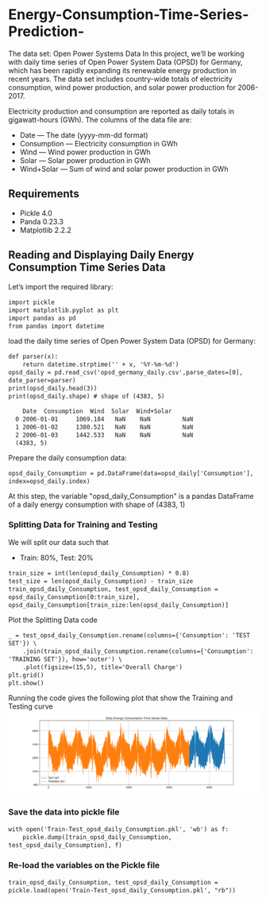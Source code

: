 # Energy-Consumption-Time-Series-Prediction-


The data set: Open Power Systems Data
In this project, we’ll be working with daily time series of Open Power System Data (OPSD) for Germany, which has been rapidly expanding its renewable energy production in recent years. The data set includes country-wide totals of electricity consumption, wind power production, and solar power production for 2006-2017.

Electricity production and consumption are reported as daily totals in gigawatt-hours (GWh). The columns of the data file are:
- Date — The date (yyyy-mm-dd format)
- Consumption — Electricity consumption in GWh
- Wind — Wind power production in GWh
- Solar — Solar power production in GWh
- Wind+Solar — Sum of wind and solar power production in GWh

## Requirements
- Pickle 4.0
- Panda 0.23.3
- Matplotlib 2.2.2

## Reading and Displaying Daily Energy Consumption Time Series Data
Let’s import the required library:

```
import pickle
import matplotlib.pyplot as plt
import pandas as pd
from pandas import datetime
```

load the daily time series of Open Power System Data (OPSD) for Germany:
```
def parser(x):
    return datetime.strptime('' + x, '%Y-%m-%d')
opsd_daily = pd.read_csv('opsd_germany_daily.csv',parse_dates=[0], date_parser=parser)
print(opsd_daily.head(3))
print(opsd_daily.shape) # shape of (4383, 5)
```
        Date  Consumption  Wind  Solar  Wind+Solar
      0 2006-01-01     1069.184   NaN    NaN         NaN
      1 2006-01-02     1380.521   NaN    NaN         NaN
      2 2006-01-03     1442.533   NaN    NaN         NaN
      (4383, 5)

Prepare the daily consumption data:
```
opsd_daily_Consumption = pd.DataFrame(data=opsd_daily['Consumption'], index=opsd_daily.index)
```

At this step, the variable "opsd_daily_Consumption" is a pandas DataFrame of a daily energy consumption with shape of (4383, 1)

### Splitting Data for Training and Testing
We will split our data such that
- Train: 80%, Test: 20%
```
train_size = int(len(opsd_daily_Consumption) * 0.8)
test_size = len(opsd_daily_Consumption) - train_size
train_opsd_daily_Consumption, test_opsd_daily_Consumption = opsd_daily_Consumption[0:train_size], opsd_daily_Consumption[train_size:len(opsd_daily_Consumption)]
```

Plot the Splitting Data code
```
_ = test_opsd_daily_Consumption.rename(columns={'Consumption': 'TEST SET'}) \
    .join(train_opsd_daily_Consumption.rename(columns={'Consumption': 'TRAINING SET'}), how='outer') \
    .plot(figsize=(15,5), title='Overall Charge')
plt.grid()
plt.show()
```
Running the code gives the following plot that show the Training and Testing curve
![Daily Energy Consumption Time Series Data](Split_data.svg)

### Save the data into pickle file
```
with open('Train-Test_opsd_daily_Consumption.pkl', 'wb') as f:
    pickle.dump([train_opsd_daily_Consumption, test_opsd_daily_Consumption], f)
```

### Re-load the variables on the Pickle file
```
train_opsd_daily_Consumption, test_opsd_daily_Consumption = pickle.load(open('Train-Test_opsd_daily_Consumption.pkl', "rb"))
```
